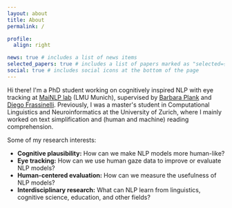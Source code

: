 ```yaml
---
layout: about
title: About
permalink: /

profile:
  align: right

news: true # includes a list of news items
selected_papers: true # includes a list of papers marked as "selected={true}"
social: true # includes social icons at the bottom of the page
---
```


Hi there! I'm a PhD student working on cognitively inspired NLP with eye tracking at [MaiNLP lab](https://mainlp.github.io/) (LMU Munich), supervised by [Barbara Plank](https://bplank.github.io/) and [Diego Frassinelli](https://www.cis.uni-muenchen.de/personen/mitarbeiter/frassinelli/index.html). Previously, I was a master's student in Computational Linguistics and Neuroinformatics at the University of Zurich, where I mainly worked on text simplification and (human and machine) reading comprehension.

Some of my research interests:

- **Cognitive plausibility:** How can we make NLP models more human-like?
- **Eye tracking:** How can we use human gaze data to improve or evaluate NLP models?
- **Human-centered evaluation:** How can we measure the usefulness of NLP models?
- **Interdisciplinary research:** What can NLP learn from linguistics, cognitive science, education, and other fields?
